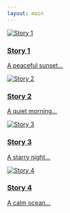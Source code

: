 ```yaml
---
layout: main
---
```

<div class="stories-container">
  <div class="stories-track">
    <a href="/blog/story1/" class="story-item">
      <img src="/assets/story1.jpg" alt="Story 1">
      <div class="story-text">
        <h3>Story 1</h3>
        <p>A peaceful sunset...</p>
      </div>
    </a>
    <a href="/blog/story2/" class="story-item">
      <img src="/assets/story2.jpg" alt="Story 2">
      <div class="story-text">
        <h3>Story 2</h3>
        <p>A quiet morning...</p>
      </div>
    </a>
    <a href="/blog/story3/" class="story-item">
      <img src="/assets/story3.jpg" alt="Story 3">
      <div class="story-text">
        <h3>Story 3</h3>
        <p>A starry night...</p>
      </div>
    </a>
    <a href="/blog/story4/" class="story-item">
      <img src="/assets/story4.jpg" alt="Story 4">
      <div class="story-text">
        <h3>Story 4</h3>
        <p>A calm ocean...</p>
      </div>
    </a>
  </div>
</div>
<script src="https://cdnjs.cloudflare.com/ajax/libs/gsap/3.11.5/gsap.min.js"></script>

<script src="/carousel.js"></script>